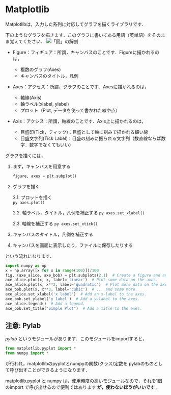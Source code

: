 # Matplotlib

Matplotlibは，入力した系列に対応してグラフを描くライブラリです．

下のようなグラフを描きます．このグラフに書いてある用語（英単語）をそのまま覚えてください．
![「図」の解剖](https://matplotlib.org/stable/_images/anatomy.png)

- Figure：フィギュア：所謂，キャンバスのことです．Figureに描かれるのは，
    - 複数のグラフ(Axes)
    - キャンバスのタイトル，凡例





- Axes：アクセス：所謂，グラフのことです．Axesに描かれるのは，
    - 軸線(Axis)
    - 軸ラベル(xlabel, ylabel)
    - プロット（Plot, データを使って書かれた線や点）

- Axis：アクシス：所謂，軸線のことです．Axis上に描かれるのは，
    - 目盛印(Tick，ティック)：目盛として軸に刻みで描かれる細い線
    - 目盛文字列(Tick Label)：目盛の刻みに振られる文字列（数直線ならば数字．数字でなくてもいい）

グラフを描くには，

1. まず，キャンバスを用意する
    ```py
    figure, axes = plt.subplot()
    ```
2. グラフを描く
    
    2.1. プロットを描く  
        ```py
        axes.plot()
        ```

    2.2. 軸ラベル，タイトル，凡例を補正する
        ```py
        axes.set_xlabel()
        ```
    
    2.3. 軸線を補正する
        ```py
        axes.set_xtick()
        ```

3. キャンバスのタイトル，凡例を補正する

4. キャンバスを画面に表示したり，ファイルに保存したりする

という流れになります．

```py
import numpy as np
x = np.array([x for x in range(100)])/100
fig, (axe_alice, axe_bob) = plt.subplots(2,1)  # Create a figure and an axes.
axe_alice.plot(x, x, label='linear')  # Plot some data on the axes.
axe_alice.plot(x, x**2, label='quadratic')  # Plot more data on the axes...
axe_bob.plot(x, x**3, label='cubic')  # ... and some more.
axe_alice.set_xlabel('x label')  # Add an x-label to the axes.
axe_bob.set_ylabel('y label')  # Add a y-label to the axes.
axe_alice.legend()  # Add a legend.
axe_bob.set_title("Simple Plot")  # Add a title to the axes.
```




## 注意:  **Pylab**

*pylab* というモジュールがあります．このモジュールをimportすると，

```py
from matplotlib.pyplot import *
from numpy import *
```
が行われ，matplotlibのpyplotとnumpyの関数/クラス/定数を pylabのものとして呼び出すことができるようになります．

matplotlib.pyplot と numpy は，使用頻度の高いモジュールなので，それを1個のimport で呼び出せるので便利ではあります
**が，使わないほうがいいです** ．


